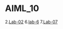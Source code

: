 # AIML_10
2.[Lab-02](https://github.com/LingampallyNandini/AIML_10/blob/main/LAB_02.ipynb)
6.[lab-6](https://github.com/LingampallyNandini/AIML_10/blob/main/LAB_6.ipynb)
7.[Lab-07](https://github.com/LingampallyNandini/AIML_10/blob/main/Lab_07.ipynb)

